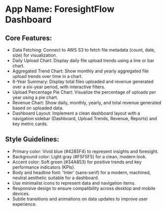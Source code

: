 # **App Name**: ForesightFlow Dashboard

## Core Features:

- Data Fetching: Connect to AWS S3 to fetch file metadata (count, date, size) for visualization.
- Daily Upload Chart: Display daily file upload trends using a line or bar chart.
- Aggregated Trend Chart: Show monthly and yearly aggregated file upload trends over time in a chart.
- 6-Year Summary: Display total files uploaded and revenue generated over a six-year period, with interactive filters.
- Upload Percentage Pie Chart: Visualize the percentage of uploads per year using a pie chart.
- Revenue Chart: Show daily, monthly, yearly, and total revenue generated based on uploaded data.
- Dashboard Layout: Implement a clean dashboard layout with a navigation sidebar (Dashboard, Upload Trends, Revenue, Reports) and key metric cards.

## Style Guidelines:

- Primary color: Vivid blue (#4285F4) to represent insights and foresight.
- Background color: Light gray (#F5F5F5) for a clean, modern look.
- Accent color: Soft green (#34A853) for positive trends and key performance indicators (KPIs).
- Body and headline font: 'Inter' (sans-serif) for a modern, machined, neutral aesthetic suitable for a dashboard.
- Use minimalist icons to represent data and navigation items.
- Responsive design to ensure compatibility across desktop and mobile devices.
- Subtle transitions and animations on data updates to improve user experience.